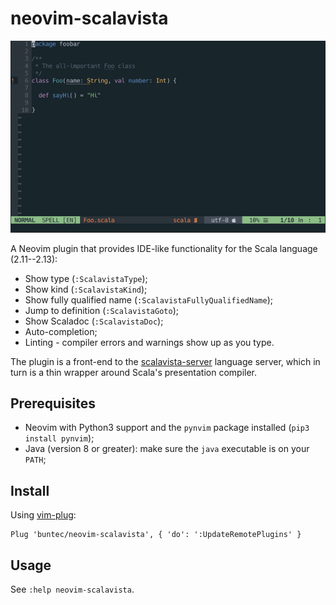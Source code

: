 # neovim-scalavista

![](demo.gif)

A Neovim plugin that provides IDE-like functionality for the Scala language (2.11--2.13):

* Show type (`:ScalavistaType`);
* Show kind (`:ScalavistaKind`);
* Show fully qualified name (`:ScalavistaFullyQualifiedName`);
* Jump to definition (`:ScalavistaGoto`);
* Show Scaladoc (`:ScalavistaDoc`);
* Auto-completion;
* Linting - compiler errors and warnings show up as you type.


The plugin is a front-end to the [scalavista-server](https://github.com/buntec/scalavista-server)
language server, which in turn is a thin wrapper around Scala's presentation compiler.


## Prerequisites

* Neovim with Python3 support and the `pynvim` package installed (`pip3 install pynvim`);
* Java (version 8 or greater): make sure the `java` executable is on your `PATH`;


## Install

Using [vim-plug](https://github.com/junegunn/vim-plug):

```
Plug 'buntec/neovim-scalavista', { 'do': ':UpdateRemotePlugins' }
```


## Usage

See `:help neovim-scalavista`.
